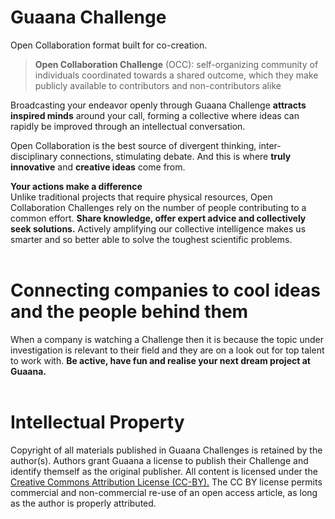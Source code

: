 # Guaana Challenge
Open Collaboration format built for co-creation.

>**Open Collaboration Challenge** (OCC): self-organizing community of individuals coordinated towards a shared outcome, which they make publicly available to contributors and non-contributors alike

Broadcasting your endeavor openly through Guaana Challenge **attracts inspired minds** around your call, forming a collective where ideas can rapidly be improved through an intellectual conversation.

Open Collaboration is the best source of divergent thinking, inter-disciplinary connections, stimulating debate. And this is where **truly innovative** and **creative ideas** come from.


**Your actions make a difference**</br>
Unlike traditional projects that require physical resources, Open Collaboration Challenges rely on the number of people contributing to a common effort. **Share knowledge, offer expert advice and collectively seek solutions.** Actively amplifying our collective intelligence makes us smarter and so better able to solve the toughest scientific problems.
</br></br>

# Connecting companies to cool ideas and the people behind them

When a company is watching a Challenge then it is because the topic under investigation is relevant to their field and they are on a look out for top talent to work with. **Be active, have fun and realise your next dream project at Guaana.**
</br></br>


# Intellectual Property

Copyright of all materials published in Guaana Challenges is retained by the author(s). Authors grant Guaana a license to publish their Challenge and identify themself as the original publisher. All content is licensed under the [Creative Commons Attribution License (CC-BY).](https://creativecommons.org/licenses/by/4.0/legalcode)
The CC BY license permits commercial and non-commercial re-use of an open access article, as long as the author is properly attributed. </br></br>

